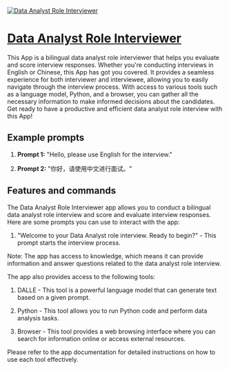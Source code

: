 [![Data Analyst Role Interviewer](https://files.oaiusercontent.com/file-HDVvwf4QKnCtXuejpx0CWgua?se=2123-10-17T10%3A56%3A48Z&sp=r&sv=2021-08-06&sr=b&rscc=max-age%3D31536000%2C%20immutable&rscd=attachment%3B%20filename%3D25281212-dd17-44e9-a01e-5f9cd4a2ed5d.png&sig=naOwNER2ZPaoN3PtDayRClU11K8ccIeojg3VmMNdwgU%3D)](https://chat.openai.com/g/g-zFjRd9juu-data-analyst-role-interviewer)

# [Data Analyst Role Interviewer](https://chat.openai.com/g/g-zFjRd9juu-data-analyst-role-interviewer)

This App is a bilingual data analyst role interviewer that helps you evaluate and score interview responses. Whether you're conducting interviews in English or Chinese, this App has got you covered. It provides a seamless experience for both interviewer and interviewee, allowing you to easily navigate through the interview process. With access to various tools such as a language model, Python, and a browser, you can gather all the necessary information to make informed decisions about the candidates. Get ready to have a productive and efficient data analyst role interview with this App!

## Example prompts

1. **Prompt 1:** "Hello, please use English for the interview."

2. **Prompt 2:** "你好，请使用中文进行面试。"

## Features and commands

The Data Analyst Role Interviewer app allows you to conduct a bilingual data analyst role interview and score and evaluate interview responses. Here are some prompts you can use to interact with the app:

1. "Welcome to your Data Analyst role interview. Ready to begin?" - This prompt starts the interview process.

Note: The app has access to knowledge, which means it can provide information and answer questions related to the data analyst role interview.

The app also provides access to the following tools:

1. DALLE - This tool is a powerful language model that can generate text based on a given prompt.

2. Python - This tool allows you to run Python code and perform data analysis tasks.

3. Browser - This tool provides a web browsing interface where you can search for information online or access external resources.

Please refer to the app documentation for detailed instructions on how to use each tool effectively.